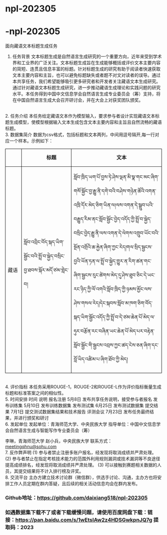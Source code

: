 # npl-202305
# -npl-202305
面向藏语文本标题生成任务
1. 任务背景
文本标题生成是自然语言生成研究的一个重要方向，近年来受到学术界和工业界的广泛关注。文本标题生成旨在生成能够概括或评价文本主要内容的简短、连贯且信息丰富的标题。针对标题生成的研究有助于阅读者快速获取文本主要内容和主旨，也可以避免标题缺失或者题不对文对读者的误导。通过本共享任务，我们希望能够吸引更多研究者和开发者关注藏语文本生成研究。通过针对藏语文本标题生成研究，进一步推动藏语生成理论和实践问题的研究水平。本任务得到中国中文信息学会自然语言生成专业委员会（筹）支持，将在中国自然语言生成大会召开研讨会，并在大会上对获奖团队颁奖。
<br>
2. 任务介绍
本任务给定藏语文本作为模型输入，要求参与者设计实现藏语文本标题生成模型，使模型根据输入文本生成包含文本主要内容和主旨且自然流畅的藏语标题。
<br>
3. 数据集简介
数据为csv格式，包括标题和文本两列，中间用逗号隔开,每一行对应一个样本。示例如下：

<TABLE class=MsoTableGrid style="BORDER-TOP: medium none; BORDER-RIGHT: medium none; BORDER-COLLAPSE: collapse; BORDER-BOTTOM: medium none; BORDER-LEFT: medium none; mso-table-layout-alt: fixed; mso-border-alt: solid windowtext 1.0pt; mso-yfti-tbllook: 1184; mso-padding-alt: 0cm 5.4pt 0cm 5.4pt; mso-border-insideh: 1.0pt solid windowtext; mso-border-insidev: 1.0pt solid windowtext" cellSpacing=0 cellPadding=0 width="91%" border=1><TBODY>
<TR style="HEIGHT: 20pt; mso-yfti-irow: 0; mso-yfti-firstrow: yes">
<TD style="BORDER-TOP: windowtext 1pt solid; HEIGHT: 20pt; BORDER-RIGHT: windowtext 1pt solid; WIDTH: 5.52%; BORDER-BOTTOM: windowtext 1pt solid; PADDING-BOTTOM: 0cm; PADDING-TOP: 0cm; PADDING-LEFT: 5.4pt; BORDER-LEFT: windowtext 1pt solid; PADDING-RIGHT: 5.4pt" width="5%">
<P class=MsoNormal style="TEXT-ALIGN: center; LINE-HEIGHT: 150%; TEXT-INDENT: 24.1pt; mso-char-indent-count: 2.0" align=center><B><SPAN lang=EN-US style="FONT-SIZE: 12pt; FONT-FAMILY: KaiTi; LINE-HEIGHT: 150%; mso-bidi-font-family: KaiTi"><?xml:namespace prefix = "o" ns = "urn:schemas-microsoft-com:office:office" /><o:p>&nbsp;</o:p></SPAN></B></P></TD>
<TD style="BORDER-TOP: windowtext 1pt solid; HEIGHT: 20pt; BORDER-RIGHT: windowtext 1pt solid; WIDTH: 33.36%; BORDER-BOTTOM: windowtext 1pt solid; PADDING-BOTTOM: 0cm; PADDING-TOP: 0cm; PADDING-LEFT: 5.4pt; BORDER-LEFT: medium none; PADDING-RIGHT: 5.4pt; mso-border-left-alt: solid windowtext 1.0pt" width="33%">
<P class=MsoNormal style="TEXT-ALIGN: center; LINE-HEIGHT: 150%; TEXT-INDENT: 24.1pt; mso-char-indent-count: 2.0" align=center><B><SPAN style="FONT-SIZE: 12pt; FONT-FAMILY: KaiTi; LINE-HEIGHT: 150%; mso-bidi-font-family: KaiTi">标题<SPAN lang=EN-US><o:p></o:p></SPAN></SPAN></B></P></TD>
<TD style="BORDER-TOP: windowtext 1pt solid; HEIGHT: 20pt; BORDER-RIGHT: windowtext 1pt solid; WIDTH: 61.1%; BORDER-BOTTOM: windowtext 1pt solid; PADDING-BOTTOM: 0cm; PADDING-TOP: 0cm; PADDING-LEFT: 5.4pt; BORDER-LEFT: medium none; PADDING-RIGHT: 5.4pt; mso-border-left-alt: solid windowtext 1.0pt" width="61%">
<P class=MsoNormal style="TEXT-ALIGN: center; LINE-HEIGHT: 150%; TEXT-INDENT: 24.1pt; mso-char-indent-count: 2.0" align=center><B><SPAN style="FONT-SIZE: 12pt; FONT-FAMILY: KaiTi; LINE-HEIGHT: 150%; mso-bidi-font-family: KaiTi">文本<SPAN lang=EN-US><o:p></o:p></SPAN></SPAN></B></P></TD></TR>
<TR style="HEIGHT: 20pt; mso-yfti-irow: 1; mso-yfti-lastrow: yes">
<TD style="BORDER-TOP: medium none; HEIGHT: 20pt; BORDER-RIGHT: windowtext 1pt solid; WIDTH: 5.52%; BORDER-BOTTOM: windowtext 1pt solid; PADDING-BOTTOM: 0cm; PADDING-TOP: 0cm; PADDING-LEFT: 5.4pt; BORDER-LEFT: windowtext 1pt solid; PADDING-RIGHT: 5.4pt; mso-border-top-alt: solid windowtext 1.0pt" width="5%">
<P class=MsoNormal><SPAN style="FONT-SIZE: 12pt; FONT-FAMILY: KaiTi; mso-bidi-font-family: KaiTi">藏语<SPAN lang=EN-US><o:p></o:p></SPAN></SPAN></P></TD>
<TD style="BORDER-TOP: medium none; HEIGHT: 20pt; BORDER-RIGHT: windowtext 1pt solid; WIDTH: 33.36%; BORDER-BOTTOM: windowtext 1pt solid; PADDING-BOTTOM: 0cm; PADDING-TOP: 0cm; PADDING-LEFT: 5.4pt; BORDER-LEFT: medium none; PADDING-RIGHT: 5.4pt; mso-border-left-alt: solid windowtext 1.0pt; mso-border-top-alt: solid windowtext 1.0pt" width="33%">
<P class=MsoNormal><SPAN lang=BO style='FONT-SIZE: 12pt; FONT-FAMILY: "Microsoft Himalaya"; mso-ansi-font-size: 10.5pt; mso-bidi-language: BO'>སློབ་འབྲིང་བོད་སྐད་ཡིག་སྦྱོང་བའི་སྤྲོ་བ་སྐྱེད་བསྲིང་བྱ་ཐབས་སྐོར་མདོ་ཙམ་གླེང་བ།<o:p></o:p></SPAN></P>
<P class=MsoNormal><SPAN lang=EN-US style='FONT-SIZE: 10pt; FONT-FAMILY: "Times New Roman",serif'><o:p>&nbsp;</o:p></SPAN></P></TD>
<TD style="BORDER-TOP: medium none; HEIGHT: 20pt; BORDER-RIGHT: windowtext 1pt solid; WIDTH: 61.1%; BORDER-BOTTOM: windowtext 1pt solid; PADDING-BOTTOM: 0cm; PADDING-TOP: 0cm; PADDING-LEFT: 5.4pt; BORDER-LEFT: medium none; PADDING-RIGHT: 5.4pt; mso-border-left-alt: solid windowtext 1.0pt; mso-border-top-alt: solid windowtext 1.0pt" width="61%">
<P class=MsoNormal><SPAN lang=BO style='FONT-SIZE: 12pt; FONT-FAMILY: "Microsoft Himalaya"; mso-ansi-font-size: 10.5pt; mso-bidi-language: BO'>སློབ་ཁྲིད་ཡག་པོ་བྱས་ཏེ་ཤེས་ལྡན་མི་སྣ་གང་མང་ཞིག་གསོ་སྐྱོང་བྱ་རྒྱུ་ནི་དགེ་བའི་བཤེས་གཉེན་ཚོའི་འགན་འཁྲི་དོར་མེད་ཅིག་ཡིན་ལ།ལས་འགན་དེ་སྒྲུབ་པའི་བརྒྱུད་རིམ་ནང་སློབ་སྦྱོང་བྱེད་འདོད་ཀྱི་སྤྲོ་བ་སྐྱེད་བསྲིང་བྱེད་རྒྱུ་ནི་ལས་འགན་དེ་ལེགས་འགྲུབ་ཡོང་བའི་སྔོན་འགྲོའི་ཆ་རྐྱེན་ཞིག་ཀྱང་རེད།གལ་སྲིད་སྦྱངས་བྱའི་ཡོན་ཏན་ལ་སྤྲོ་བ་སྐྱེད་གྱུར་ན་རིག་ཚན་གང་ཞིག་སྦྱངས་རུང་ཚེགས་མེད་དུ་ཤེས་ཐུབ་ཅིང་དེ་ཡང་རང་ཉིད་ཀྱི་ལོ་འགའི་སློབ་ཁྲིད་ཀྱི་ཉམས་མྱོང་ལས་ཤེས་གསལ་རེད།དེང་སྐབས་སློབ་མ་ཁག་ཅིག་བོད་སྐད་ཡིག་སྦྱོང་འདོད་ཀྱི་སྤྲོ་བ་དེ་ཙམ་ཆེན་པོ་མེད་ལ་ཧུར་བརྩོན་རང་བཞིན་ཡང་ཆེན་པོ་མེད་པར་བརྟེན་སློབ་སྦྱོང་གི་སྦྱངས་འབྲས་ཀྱང་ཚད་ངེས་ཅན་ཞིག་དང་བློ་ཡིད་འཚིམ་པ་ཞིག་ཐོབ་ཀྱི་མེད།</SPAN></P></TD></TR></TBODY></TABLE>
<br>
4. 评价指标
本任务采用ROUGE-1，ROUGE-2和ROUGE-L作为评价指标衡量生成标题和标准答案之间的相似性。
<br>
5. 时间安排
	时间	说明
报名注册	5月8日	发布共享任务说明，接受参与者报名
发布训练集	5月10日	发布训练数据集
发布测试集	6月25日	发布测试数据集
提交结果	7月1日	提交测试数据集结果和技术报告
评测会议	7月23日	发布任务最终结果，并进行颁奖和研讨
<br>
6. 发起单位
发起单位：青海师范大学、中央民族大学
指导单位：中国中文信息学会自然语言生成与智能写作专业委员会（筹）
 	 	 
李琳，青海师范大学
赵小兵，中央民族大学
联系方式：meetingqhnu@sohu.com<br>
7. 反作弊声明
(1)	参与者禁止注册多账户报名，经发现将取消成绩并严肃处理。
(2)	参与者禁止在指定考核技术能力的范围外利用规则漏洞或技术漏洞等不良途径提高成绩排名，经发现将取消成绩并严肃处理。
(3)	可以接触到赛题相关数据的人员，其提交结果将不计入排行榜及评奖。<br>
  8. 交流平台
主办方建立技术讨论群（微信群），供选手讨论、沟通，主办方也将安排工作人员定期在群内答疑，且后续的相关活动信息均会在群内发布。

### Github地址：https://github.com/daixiang518/npl-202305
### 如遇数据集下载不了或者下载缓慢问题，请使用百度网盘下载：链接：https://pan.baidu.com/s/1wEtslAw2z4HDSGwkpnJQ7g  提取码：2023

